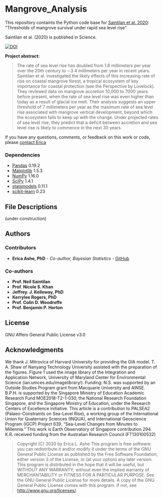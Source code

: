 # Mangrove_Analysis

This repository containts the Python code base for [Saintilan et al. 2020](https://science.sciencemag.org/content/368/6495/1118): "Thresholds of mangrove survival under rapid sea level rise"

Saintilan et al. (2020) is published in Science.

[![DOI](https://zenodo.org/badge/288297682.svg)](https://zenodo.org/badge/latestdoi/288297682)

**Project abstract:**

> The rate of sea level rise has doubled from 1.8 millimeters per year over the 20th century to ∼3.4 millimeters per year in recent years. Saintilan et al. investigated the likely effects of this increasing rate of rise on coastal mangrove forest, a tropical ecosystem of key importance for coastal protection (see the Perspective by Lovelock). They reviewed data on mangrove accretion 10,000 to 7000 years before present, when the rate of sea level rise was even higher than today as a result of glacial ice melt. Their analysis suggests an upper threshold of 7 millimeters per year as the maximum rate of sea level rise associated with mangrove vertical development, beyond which the ecosystem fails to keep up with the change. Under projected rates of sea level rise, they predict that a deficit between accretion and sea level rise is likely to commence in the next 30 years.

If you have any questions, comments, or feedback on this work or code, please [contact Erica](mailto:ericaashe@gmail.com) 

### Dependencies

* [Pandas](https://pandas.pydata.org/) 0.19.2
* [Matplotlib](https://matplotlib.org/) 1.5.3
* [NumPy](https://numpy.org/) 1.16.0
* [SciPy](https://www.scipy.org/) 1.4.1
* [statsmodels](https://www.statsmodels.org/stable/index.html) 0.11.1
* [scikit-learn](https://scikit-learn.org/stable/) 0.23

## File Descriptions

(under construction)

## Authors

### Contributors
* **Erica Ashe, PhD** - *Co-author, Bayesian Statistics* - [GitHub](https://github.com/ericaashe)

### Co-authors
* **Prof. Neil Saintilan**
* **Prof. Nicole S. Khan**
* **Jeffrey. J. Kelleway, PhD**
* **Kerrylee Rogers, PhD**
* **Prof. Colin D. Woodroffe**
* **Prof. Benjamin P. Horton**

## License

GNU Affero General Public License v3.0

## Acknowledgments

We thank J. Mitrovica of Harvard University for providing the GIA model. T. A. Shaw of Nanyang Technology University assisted with the preparation of the figures. Figure 1 used the image library of the Integration and Application Network, University of Maryland Center for Environmental Science (ian.umces.edu/imagelibrary/). Funding: N.S. was supported by an Outside Studies Program grant from Macquarie University and AINSE. B.P.H. is supported by the Singapore Ministry of Education Academic Research Fund MOE2018-T2-1-030, the National Research Foundation Singapore, and the Singapore Ministry of Education, under the Research Centers of Excellence initiative. This article is a contribution to PALSEA2 (Palaeo-Constraints on Sea-Level Rise), a working group of the International Union for Quaternary Sciences (INQUA), and International Geoscience Program (IGCP) Project 639, “Sea-Level Changes from Minutes to Millennia.” This work is Earth Observatory of Singapore contribution 294. K.R. received funding from the Australian Research Council (FT130100532)

> Copyright (C) 2020 by Erica L. Ashe
> This program is free software: you can redistribute it and/or modify
it under the terms of the GNU General Public License as published by
the Free Software Foundation, either version 3 of the License, or
(at your option) any later version.
> This program is distributed in the hope that it will be useful,
but WITHOUT ANY WARRANTY; without even the implied warranty of
MERCHANTABILITY or FITNESS FOR A PARTICULAR PURPOSE.  See the
GNU General Public License for more details.
> A copy of the GNU General Public License comes with this program.  If not, see <http://www.gnu.org/licenses/>.

